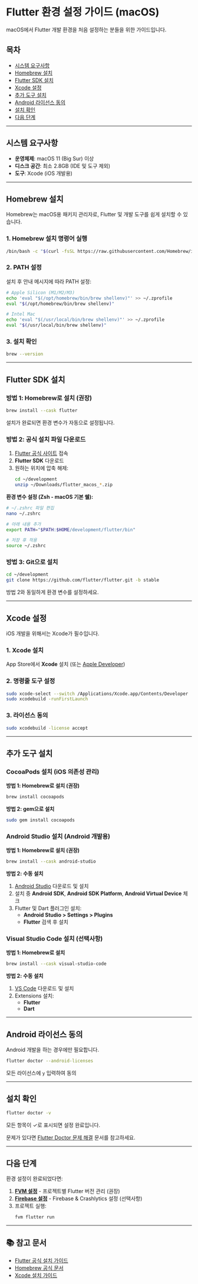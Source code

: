 # Flutter 환경 설정 가이드 (macOS)

macOS에서 Flutter 개발 환경을 처음 설정하는 분들을 위한 가이드입니다.

## 목차

- [시스템 요구사항](#시스템-요구사항)
- [Homebrew 설치](#homebrew-설치)
- [Flutter SDK 설치](#flutter-sdk-설치)
- [Xcode 설정](#xcode-설정)
- [추가 도구 설치](#추가-도구-설치)
- [Android 라이선스 동의](#android-라이선스-동의)
- [설치 확인](#설치-확인)
- [다음 단계](#다음-단계)

---

## 시스템 요구사항

- **운영체제**: macOS 11 (Big Sur) 이상
- **디스크 공간**: 최소 2.8GB (IDE 및 도구 제외)
- **도구**: Xcode (iOS 개발용)

---

## Homebrew 설치

Homebrew는 macOS용 패키지 관리자로, Flutter 및 개발 도구를 쉽게 설치할 수 있습니다.

### 1. Homebrew 설치 명령어 실행

```bash
/bin/bash -c "$(curl -fsSL https://raw.githubusercontent.com/Homebrew/install/HEAD/install.sh)"
```

### 2. PATH 설정

설치 후 안내 메시지에 따라 PATH 설정:

```bash
# Apple Silicon (M1/M2/M3)
echo 'eval "$(/opt/homebrew/bin/brew shellenv)"' >> ~/.zprofile
eval "$(/opt/homebrew/bin/brew shellenv)"

# Intel Mac
echo 'eval "$(/usr/local/bin/brew shellenv)"' >> ~/.zprofile
eval "$(/usr/local/bin/brew shellenv)"
```

### 3. 설치 확인

```bash
brew --version
```

---

## Flutter SDK 설치

### 방법 1: Homebrew로 설치 (권장)

```bash
brew install --cask flutter
```

설치가 완료되면 환경 변수가 자동으로 설정됩니다.

### 방법 2: 공식 설치 파일 다운로드

1. [Flutter 공식 사이트](https://docs.flutter.dev/get-started/install/macos) 접속
2. **Flutter SDK** 다운로드
3. 원하는 위치에 압축 해제:
   ```bash
   cd ~/development
   unzip ~/Downloads/flutter_macos_*.zip
   ```

**환경 변수 설정 (Zsh - macOS 기본 쉘):**

```bash
# ~/.zshrc 파일 편집
nano ~/.zshrc

# 아래 내용 추가
export PATH="$PATH:$HOME/development/flutter/bin"

# 저장 후 적용
source ~/.zshrc
```

### 방법 3: Git으로 설치

```bash
cd ~/development
git clone https://github.com/flutter/flutter.git -b stable
```

방법 2와 동일하게 환경 변수를 설정하세요.

---

## Xcode 설정

iOS 개발을 위해서는 Xcode가 필수입니다.

### 1. Xcode 설치

App Store에서 **Xcode** 설치 (또는 [Apple Developer](https://developer.apple.com/xcode/))

### 2. 명령줄 도구 설정

```bash
sudo xcode-select --switch /Applications/Xcode.app/Contents/Developer
sudo xcodebuild -runFirstLaunch
```

### 3. 라이선스 동의

```bash
sudo xcodebuild -license accept
```

---

## 추가 도구 설치

### CocoaPods 설치 (iOS 의존성 관리)

**방법 1: Homebrew로 설치 (권장)**

```bash
brew install cocoapods
```

**방법 2: gem으로 설치**

```bash
sudo gem install cocoapods
```

### Android Studio 설치 (Android 개발용)

**방법 1: Homebrew로 설치 (권장)**

```bash
brew install --cask android-studio
```

**방법 2: 수동 설치**

1. [Android Studio](https://developer.android.com/studio) 다운로드 및 설치
2. 설치 중 **Android SDK**, **Android SDK Platform**, **Android Virtual Device** 체크
3. Flutter 및 Dart 플러그인 설치:
   - **Android Studio > Settings > Plugins**
   - **Flutter** 검색 후 설치

### Visual Studio Code 설치 (선택사항)

**방법 1: Homebrew로 설치**

```bash
brew install --cask visual-studio-code
```

**방법 2: 수동 설치**

1. [VS Code](https://code.visualstudio.com/) 다운로드 및 설치
2. Extensions 설치:
   - **Flutter**
   - **Dart**

---

## Android 라이선스 동의

Android 개발을 하는 경우에만 필요합니다.

```bash
flutter doctor --android-licenses
```

모든 라이선스에 `y` 입력하여 동의

---

## 설치 확인

```bash
flutter doctor -v
```

모든 항목이 ✓로 표시되면 설정 완료입니다.

문제가 있다면 [Flutter Doctor 문제 해결](FLUTTER_TROUBLESHOOTING.md) 문서를 참고하세요.

---

## 다음 단계

환경 설정이 완료되었다면:

1. **[FVM 설정](FLUTTER_SETUP_FVM.md)** - 프로젝트별 Flutter 버전 관리 (권장)
2. **[Firebase 설정](FIREBASE_SETUP.md)** - Firebase & Crashlytics 설정 (선택사항)
3. 프로젝트 실행:
   ```bash
   fvm flutter run
   ```

---

## 📚 참고 문서

- [Flutter 공식 설치 가이드](https://docs.flutter.dev/get-started/install/macos)
- [Homebrew 공식 문서](https://brew.sh/)
- [Xcode 설치 가이드](https://developer.apple.com/xcode/)
